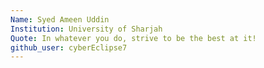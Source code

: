 ```yaml
---
Name: Syed Ameen Uddin
Institution: University of Sharjah
Quote: In whatever you do, strive to be the best at it!
github_user: cyberEclipse7
---
```

